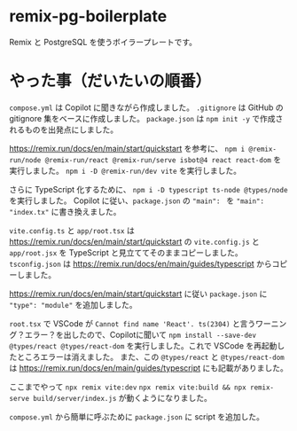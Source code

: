 # remix-pg-boilerplate

Remix と PostgreSQL を使うボイラープレートです。

# やった事（だいたいの順番）

`compose.yml` は Copilot に聞きながら作成しました。
`.gitignore` は GitHub の gitignore 集をベースに作成しました。
`package.json` は `npm init -y` で作成されるものを出発点にしました。

https://remix.run/docs/en/main/start/quickstart を参考に、
`npm i @remix-run/node @remix-run/react @remix-run/serve isbot@4 react react-dom` を実行しました。
`npm i -D @remix-run/dev vite` を実行しました。

さらに TypeScript 化するために、
`npm i -D typescript ts-node @types/node` を実行しました。
Copilot に従い、`package.json` の `"main": ` を `"main": "index.tx"` に書き換えました。

`vite.config.ts` と `app/root.tsx` は https://remix.run/docs/en/main/start/quickstart の `vite.config.js` と `app/root.jsx` を TypeScript と見立ててそのままコピーしました。
`tsconfig.json` は https://remix.run/docs/en/main/guides/typescript からコピーしました。

https://remix.run/docs/en/main/start/quickstart に従い `package.json` に `"type": "module"` を追加しました。

`root.tsx` で VSCode が `Cannot find name 'React'. ts(2304)` と言うワーニング？エラー？を出したので、Copilotに聞いて `npm install --save-dev @types/react @types/react-dom` を実行しました。これで VSCode を再起動したところエラーは消えました。
また、この `@types/react` と `@types/react-dom` は https://remix.run/docs/en/main/guides/typescript にも記載がありました。

ここまでやって
`npx remix vite:dev`
`npx remix vite:build && npx remix-serve build/server/index.js`
が動くようになりました。

`compose.yml` から簡単に呼ぶために `package.json` に script を追加した。

